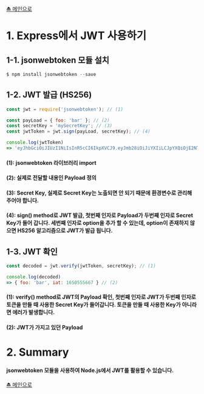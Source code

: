 [⏏️ 메인으로](https://github.com/IgnacioSEO/TIL/tree/main/Wecode#table-of-contents)

# 1. Express에서 JWT 사용하기

## 1-1. jsonwebtoken 모듈 설치

```javascript
$ npm install jsonwebtoken --save
```

## 1-2. JWT 발급 (HS256)

```javascript
const jwt = require('jsonwebtoken'); // (1)

const payLoad = { foo: 'bar' }; // (2)
const secretKey = 'mySecretKey'; // (3)
const jwtToken = jwt.sign(payLoad, secretKey); // (4)

console.log(jwtToken)
=> 'eyJhbGciOiJIUzI1NiIsInR5cCI6IkpXVCJ9.eyJmb28iOiJiYXIiLCJpYXQiOjE2NTA1NTYxMzZ9.YAMgUMLhiVUwkRTr2rpOrIyWN0cTGLxsxZBqLAaKWUU'
```

#### (1): jsonwebtoken 라이브러리 import

#### (2): 실제로 전달할 내용인 Payload 정의

#### (3): Secret Key, 실제로 Secret Key는 노출되면 안 되기 때문에 환경변수로 관리해 주어야 합니다.

#### (4): sign() method로 JWT 발급, 첫번째 인자로 Payload가 두번째 인자로 Secret Key가 들어 갑니다. 세번째 인자로 option을 추가 할 수 있는데, option이 존재하지 않으면 HS256 알고리즘으로 JWT가 발급 됩니다.

## 1-3. JWT 확인

```javascript
const decoded = jwt.verify(jwtToken, secretKey); // (1)

console.log(decoded)
=> { foo: 'bar', iat: 1650555667 } // (2)
```

#### (1): verify() method로 JWT의 Payload 확인, 첫번째 인자로 JWT가 두번째 인자로 토큰을 만들 때 사용한 Secret Key가 들어갑니다. 토큰을 만들 때 사용한 Key가 아니라면 에러가 발생합니다.

#### (2): JWT가 가지고 있던 Payload

# 2. Summary

#### jsonwebtoken 모듈을 사용하여 Node.js에서 JWT를 활용할 수 있습니다.

[⏏️ 메인으로](https://github.com/IgnacioSEO/TIL/tree/main/Wecode#table-of-contents)

